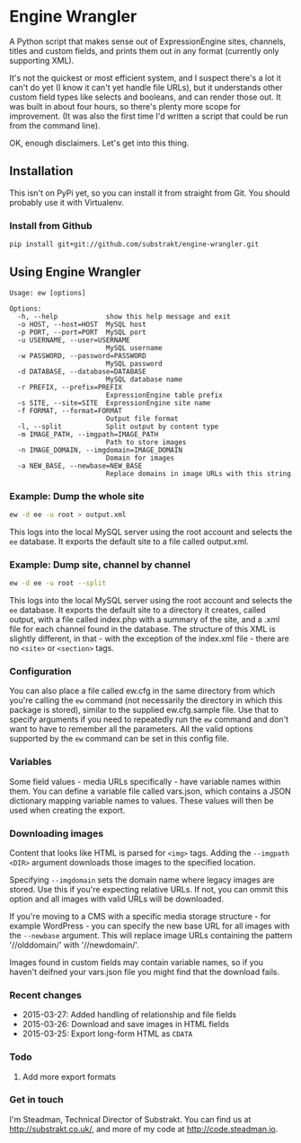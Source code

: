 # Engine Wrangler

A Python script that makes sense out of ExpressionEngine sites,
channels, titles and custom fields, and prints them out in any
format (currently only supporting XML).

It's not the quickest or most efficient system, and I suspect there's a lot it
can't do yet (I know it can't yet handle file URLs), but it understands other
custom field types like selects and booleans, and can render those out. It was
built in about four hours, so there's plenty more scope for improvement. (It
was also the first time I'd written a script that could be run from the
command line).

OK, enough disclaimers. Let's get into this thing.

## Installation

This isn't on PyPi yet, so you can install it from straight from Git.
You should probably use it with Virtualenv.

### Install from Github

```bash
pip install git+git://github.com/substrakt/engine-wrangler.git
```

## Using Engine Wrangler

```bsah
Usage: ew [options]

Options:
  -h, --help            show this help message and exit
  -o HOST, --host=HOST  MySQL host
  -p PORT, --port=PORT  MySQL port
  -u USERNAME, --user=USERNAME
                        MySQL username
  -w PASSWORD, --password=PASSWORD
                        MySQL password
  -d DATABASE, --database=DATABASE
                        MySQL database name
  -r PREFIX, --prefix=PREFIX
                        ExpressionEngine table prefix
  -s SITE, --site=SITE  ExpressionEngine site name
  -f FORMAT, --format=FORMAT
                        Output file format
  -l, --split           Split output by content type
  -m IMAGE_PATH, --imgpath=IMAGE_PATH
                        Path to store images
  -n IMAGE_DOMAIN, --imgdomain=IMAGE_DOMAIN
                        Domain for images
  -a NEW_BASE, --newbase=NEW_BASE
                        Replace domains in image URLs with this string
```

### Example: Dump the whole site

```bash
ew -d ee -u root > output.xml
```

This logs into the local MySQL server using the root account and selects the
`ee` database. It exports the default site to a file called output.xml.

### Example: Dump site, channel by channel

```bash
ew -d ee -u root --split
```

This logs into the local MySQL server using the root account and selects the
`ee` database. It exports the default site to a directory it creates, called
output, with a file called index.php with a summary of the site, and a
<channel>.xml file for each channel found in the database. The structure of
this XML is slightly different, in that - with the exception of the index.xml
file - there are no `<site>` or `<section>` tags.

### Configuration

You can also place a file called ew.cfg in the same directory from which you're
calling the `ew` command (not necessarily the directory in which this package
is stored), similar to the supplied ew.cfg.sample file. Use that to specify
arguments if you need to repeatedly run the `ew` command and don't want to have
to remember all the parameters. All the valid options supported by the `ew`
command can be set in this config file.

### Variables

Some field values - media URLs specifically - have variable names within them.
You can define a variable file called vars.json, which contains a JSON
dictionary mapping variable names to values. These values will then be used
when creating the export.

### Downloading images

Content that looks like HTML is parsed for `<img>` tags. Adding the
`--imgpath <DIR>` argument downloads those images to the specified
location.

Specifying `--imgdomain` sets the domain name where legacy images are
stored. Use this if you're expecting relative URLs. If not, you can ommit this
option and all images with valid URLs will be downloaded.

If you're moving to a CMS with a specific media storage structure - for example
WordPress - you can specify the new base URL for all images with the `--newbase`
argument. This will replace image URLs containing the pattern '//olddomain/'
with '//newdomain/'.

Images found in custom fields may contain variable names, so if you haven't
deifned your vars.json file you might find that the download fails.

### Recent changes

- 2015-03-27: Added handling of relationship and file fields
- 2015-03-26: Download and save images in HTML fields
- 2015-03-25: Export long-form HTML as `CDATA`

### Todo

1. Add more export formats

### Get in touch

I'm Steadman, Technical Director of Substrakt. You can find us at
<http://substrakt.co.uk/>, and more of my code at
<http://code.steadman.io>.
